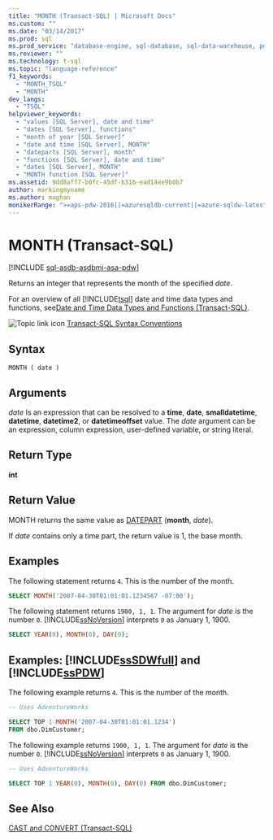 ```yaml
---
title: "MONTH (Transact-SQL) | Microsoft Docs"
ms.custom: ""
ms.date: "03/14/2017"
ms.prod: sql
ms.prod_service: "database-engine, sql-database, sql-data-warehouse, pdw"
ms.reviewer: ""
ms.technology: t-sql
ms.topic: "language-reference"
f1_keywords:
  - "MONTH_TSQL"
  - "MONTH"
dev_langs:
  - "TSQL"
helpviewer_keywords:
  - "values [SQL Server], date and time"
  - "dates [SQL Server], functions"
  - "month of year [SQL Server]"
  - "date and time [SQL Server], MONTH"
  - "dateparts [SQL Server], month"
  - "functions [SQL Server], date and time"
  - "dates [SQL Server], MONTH"
  - "MONTH function [SQL Server]"
ms.assetid: 9dd8aff7-b0fc-45df-b316-ead14ee9b8b7
author: markingmyname
ms.author: maghan
monikerRange: ">=aps-pdw-2016||=azuresqldb-current||=azure-sqldw-latest||>=sql-server-2016||=sqlallproducts-allversions||>=sql-server-linux-2017||=azuresqldb-mi-current"
---
```

# MONTH (Transact-SQL)
[!INCLUDE [sql-asdb-asdbmi-asa-pdw](../../includes/applies-to-version/sql-asdb-asdbmi-asa-pdw.md)]

  Returns an integer that represents the month of the specified *date*.

 For an overview of all [!INCLUDE[tsql](../../includes/tsql-md.md)] date and time data types and functions, see[Date and Time Data Types and Functions &#40;Transact-SQL&#41;](../../t-sql/functions/date-and-time-data-types-and-functions-transact-sql.md).

 ![Topic link icon](../../database-engine/configure-windows/media/topic-link.gif "Topic link icon") [Transact-SQL Syntax Conventions](../../t-sql/language-elements/transact-sql-syntax-conventions-transact-sql.md)

## Syntax

```
MONTH ( date )
```

## Arguments
 *date*
 Is an expression that can be resolved to a **time**, **date**, **smalldatetime**, **datetime**, **datetime2**, or **datetimeoffset** value. The *date* argument can be an expression, column expression, user-defined variable, or string literal.

## Return Type
 **int**

## Return Value
 MONTH returns the same value as [DATEPART](../../t-sql/functions/datepart-transact-sql.md) (**month**, *date*).

 If *date* contains only a time part, the return value is 1, the base month.

## Examples
 The following statement returns `4`. This is the number of the month.

```sql
SELECT MONTH('2007-04-30T01:01:01.1234567 -07:00');
```

 The following statement returns `1900, 1, 1`. The argument for *date* is the number `0`. [!INCLUDE[ssNoVersion](../../includes/ssnoversion-md.md)] interprets `0` as January 1, 1900.

```sql
SELECT YEAR(0), MONTH(0), DAY(0);
```

## Examples: [!INCLUDE[ssSDWfull](../../includes/sssdwfull-md.md)] and [!INCLUDE[ssPDW](../../includes/sspdw-md.md)]
 The following example returns `4`. This is the number of the month.

```sql
-- Uses AdventureWorks

SELECT TOP 1 MONTH('2007-04-30T01:01:01.1234')
FROM dbo.DimCustomer;
```

 The following example returns `1900, 1, 1`. The argument for *date* is the number `0`. [!INCLUDE[ssNoVersion](../../includes/ssnoversion-md.md)] interprets `0` as January 1, 1900.

```sql
-- Uses AdventureWorks

SELECT TOP 1 YEAR(0), MONTH(0), DAY(0) FROM dbo.DimCustomer;
```

## See Also
 [CAST and CONVERT &#40;Transact-SQL&#41;](../../t-sql/functions/cast-and-convert-transact-sql.md)
